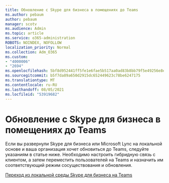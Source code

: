 ```yaml
---
title: Обновление с Skype для бизнеса в помещениях до Teams
ms.author: pebaum
author: pebaum
manager: scotv
ms.audience: Admin
ms.topic: article
ms.service: o365-administration
ROBOTS: NOINDEX, NOFOLLOW
localization_priority: Normal
ms.collection: Adm_O365
ms.custom:
- "4000006"
- "2694"
ms.openlocfilehash: 5bf8d952441ff5fe1e6fae5b517aa0ad83b8bb79f5e49256e8ebcedbc086c3d1
ms.sourcegitcommit: b5f7da89a650d2915dc652449623c78be6247175
ms.translationtype: MT
ms.contentlocale: ru-RU
ms.lasthandoff: 08/05/2021
ms.locfileid: "53919682"
---
```

# <a name="upgrade-from-skype-for-business-on-premises-to-teams"></a>Обновление с Skype для бизнеса в помещениях до Teams

Если вы развернули Skype для бизнеса или Microsoft Lync на локальной основе и ваша организация хочет обновиться до Teams, следуйте указаниям в статье ниже. Необходимо настроить гибридную связь с клиентом, а затем переместить пользователей на Teams и назначить им соответствующий режим сосуществования и обновления. 

[Переход из локальной среды Skype для бизнеса на Teams](https://docs.microsoft.com/MicrosoftTeams/upgrade-to-teams-execute-skypeforbusinesshybridonprem)

